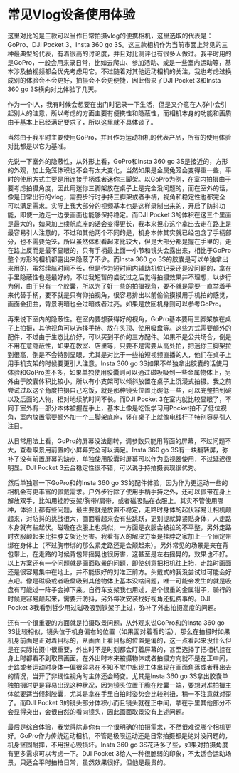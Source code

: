 # 常见Vlog设备使用体验

这里对比的是三款可以当作日常拍摄vlog的便携相机，这里选取的代表是：GoPro、DJI Pocket 3、Insta 360 go 3S。这三款相机作为当前市面上常见的三种最典型的代表，有着很高的讨论度，并且对比测评也有很多人做过。我平时用的是GoPro，一般会用来录日常，比如去爬山、参加活动、或是一些室内运动等，基本涉及拍视频都会优先考虑用它。不过随着对其他运动相机的关注，我也考虑过换成别的体验会不会更好，拍摄会不会更便捷，因此借来了DJI Pocket 3和Insta 360 go 3S横向对比体验了几天。

作为一个i人，我有时候会想要在出门时记录一下生活，但是又介意在人群中会引起别人的注意，所以考虑的方面主要有便携性和隐蔽性，而相机本身的功能和画质由于基本上已经满足要求了，所以这里就不具体谈了。

当然由于我平时主要使用GoPro，并且作为运动相机的代表产品，所有的使用体验对比都是以它为基准。

先说一下室外的隐蔽性，从外形上看，GoPro和Insta 360 go 3S是接近的，方形的外观，加上兔笼体积也不会有太大变化，当然如果是金属兔笼会变得重一些，平时的使用方式主要是用连接手柄或者迷你三脚架。以GoPro为例，在室内拍摄由于要考虑拍摄角度，因此用迷你三脚架放在桌子上是完全没问题的，而在室外的话，像是日常出行的vlog，需要步行时手持三脚架或者手柄，视角和稳定性也都完全可以满足需求。实际上我大部分的视频基本也是这样录制出来的，开启了防抖功能，即使一边走一边录画面也能够保持稳定。而DJI Pocket 3的体积在这三个里面是最大的，如果加上续航底座的话会变得更长，我本来担心这个拿出去走在路上是最容易引人注意的，不过和其他两个不同的是，机身本体其实就已经包含了手柄部分，也不需要兔笼，所以虽然体积看起来比较大，但是大部分都是握在手里的，走在路上反而是最不显眼的，只有手柄最上面一小节和镜头会露出来，相比于GoPro整个方形的相机都露出来隐蔽了不少。而Insta 360 go 3S的胶囊是可以单独拿出来用的，虽然续航时间不长，但是作为短时间内辅助机位记录还是没问题的，拿在手里隐蔽性也是最好的，不过我短暂的尝试过之后觉得拍摄效果并不理想，以步行为例，由于只有一个胶囊，所以为了好一些的拍摄视角，要不就是需要一直举着手来代替手柄，要不就是只有仰拍视角，很容易排出以前偷偷摸摸用手机拍的感觉，画面会扭曲，背景明暗也会过暗或者过亮。如果是放回机身则可以参考GoPro。

再来说下室内的隐蔽性。在室内要想获得好的视角，GoPro基本要用三脚架放在桌子上拍摄，其他视角可以选择手持、放在头顶、使用吸盘等。这些方式需要额外的配件，不过由于生态比价好，可以买到平价的三方配件。如果不是公共场合，倒是不用在意隐蔽性，如果在教室、店里等，只要不是需要从高处拍，把迷你三脚架拉到很高，倒是不会特别显眼，尤其是对比于一些拍短视频直播的人，他们在桌子上用手机支架的时候要更引人注意。Insta 360 go 3S如果不单独拿出胶囊的话使用体验和GoPro差不多，如果单独使用胶囊则可以通过磁吸吸到一些金属物体上，另外由于胶囊体积比较小，所以有小支架可以倾斜放置在桌子上沉浸式拍摄。我之前尝试过以这个角度拍摄自己吃饭，就是那种镜头位置比碗低一些，可以完整拍到碗以及后面的人物，相对地续航时间不长。而DJI Pocket 3在室内就比较显眼了，不同于室外有一部分本体被握在手上，基本上像是吃饭学习用Pocket拍不了低位视角，室内放置需要额外加一个三脚架底座，竖在桌子上就像电线杆子特别容易引人注目。

从日常用法上看，GoPro的屏幕没法翻转，调参数只能用背面的屏幕，不过问题不大，查看取景用前置的小屏幕完全可以满足。Insta 360 go 3S有一块翻转屏，弥补了没有前置屏幕的缺点，单独使用胶囊时屏幕可以作为监视器使用，不过延迟很明显。DJI Pocket 3云台稳定性很不错，可以说手持拍摄表现很优秀。

然后单独聊一下GoPro和的Insta 360 go 3S的配件体验，因为作为更运动一些的相机会有更丰富的佩戴需求。户外步行除了使用手柄手持之外，还可以佩带在身上解放双手，比如用挂脖支架/胸带/肩带，或者磁吸贴在衣服上。其实不管使用哪种，体验上都有些问题，最主要就是放置不稳定，走路时身体的起伏容易让相机颠起来，对防抖的挑战很大，画面看起来会有些跳跃，更别提就算紧贴身体，人走路本身就有些起伏。磁吸在衣服上也类似，一方面是衣服会被拉的不平整，另外走路时衣服颠起来比挂脖支架还厉害。我看有人的解决方案是挂脖之家加上一个固定带绑在身体上（不过胸带绑的那么紧走路还是会颠起来）。另外常见的场景是夹在背包带上，在走路的时候背包带摇晃也很厉害，这甚至是左右摇晃的，效果也不好。以上方案还有一个问题就是画面取景的问题，即使刻意把相机往上抬，走路时画面还是很容易集中在地上，并不能很好的对准正前方。头戴式的我没尝试过可能会好点吧。像是磁吸或者吸盘吸到其他物体上基本没啥问题，唯一可能会发生的就是吸盘有可能过一阵子会掉下来。自行车支架我也用过，是个很重的金属钳子，骑行的时候更容易颠起来，需要开防抖，另外每次安装找好视角还挺费事的。DJI Pocket 3我看到哲少用过磁吸吸到铁架子上过，弥补了外出拍摄高度的问题。

还有一个很重要的方面就是拍摄取景问题，从外观来说GoPro和的Insta 360 go 3S比较相似，镜头位于机身偏右的位置（如果面对着看的话），那么在拍摄时如果机身前面是正对着目标的，从画面上看目标的位置是偏的，这一点看起来没什么但是在实际拍摄中很重要，外出时不是时刻都会盯着屏幕的，甚至选择了把相机挂在身上时都看不到取景画面。在外出时本来被摄物体或者拍摄方向就不是在正中间，走路或者运动时身体一偏很容易在不知不觉中出现主体出现在画面角落或者移出去的情况，当开了非线性视角时主体还会畸变。尤其是Insta 360 go 3S拿出胶囊单独拍摄时更是容易出现这种状况，因为镜头位置干脆在胶囊一端，要想对准拍摄主体就要适当倾斜胶囊，尤其是拿在手里自拍时姿势会比较别扭，稍一不注意就对歪了。而DJI Pocket 3的镜头部分体积小而且镜头就在正中间，拿在手里其他部分不会显得突出，会很自然的看向镜头，因此画面取景没有上述问题。

最后是综合体验，我觉得除非你有一个很明确的拍摄需求，不然很难说哪个相机更好。GoPro作为传统运动相机，不管是极限运动还是日常拍摄都是绝对没问题的，机身坚固耐摔，不用担心毁损坏。Insta 360 go 3S花活多了些，如果对拍摄角度有更多需求可以考虑一下。DJI Pocket 3给人一种很脆弱的印象，不太适合运动场景，只适合平时拍拍日常，虽然效果很好，但他是最贵的。